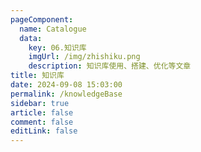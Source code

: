 ```yaml
---
pageComponent: 
  name: Catalogue
  data: 
    key: 06.知识库
    imgUrl: /img/zhishiku.png
    description: 知识库使用、搭建、优化等文章
title: 知识库
date: 2024-09-08 15:03:00
permalink: /knowledgeBase
sidebar: true
article: false
comment: false
editLink: false
---
```

